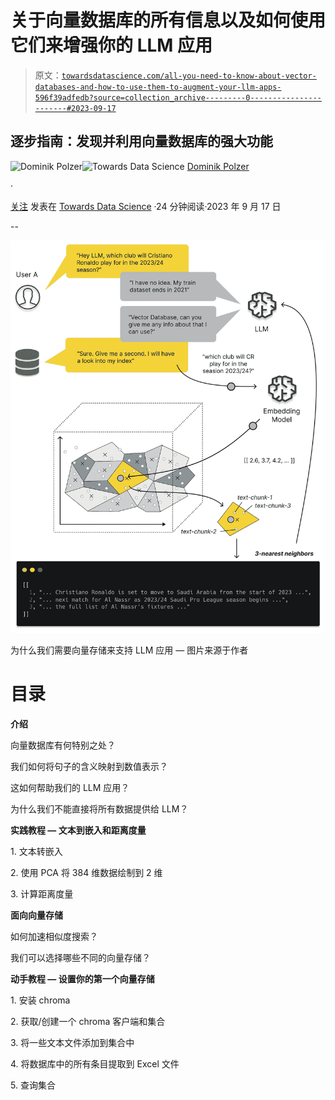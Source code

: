 # 关于向量数据库的所有信息以及如何使用它们来增强你的 LLM 应用

> 原文：[`towardsdatascience.com/all-you-need-to-know-about-vector-databases-and-how-to-use-them-to-augment-your-llm-apps-596f39adfedb?source=collection_archive---------0-----------------------#2023-09-17`](https://towardsdatascience.com/all-you-need-to-know-about-vector-databases-and-how-to-use-them-to-augment-your-llm-apps-596f39adfedb?source=collection_archive---------0-----------------------#2023-09-17)

## 逐步指南：发现并利用向量数据库的强大功能

[](https://dmnkplzr.medium.com/?source=post_page-----596f39adfedb--------------------------------)![Dominik Polzer](https://dmnkplzr.medium.com/?source=post_page-----596f39adfedb--------------------------------)[](https://towardsdatascience.com/?source=post_page-----596f39adfedb--------------------------------)![Towards Data Science](https://towardsdatascience.com/?source=post_page-----596f39adfedb--------------------------------) [Dominik Polzer](https://dmnkplzr.medium.com/?source=post_page-----596f39adfedb--------------------------------)

·

[关注](https://medium.com/m/signin?actionUrl=https%3A%2F%2Fmedium.com%2F_%2Fsubscribe%2Fuser%2F3ab8d3143e32&operation=register&redirect=https%3A%2F%2Ftowardsdatascience.com%2Fall-you-need-to-know-about-vector-databases-and-how-to-use-them-to-augment-your-llm-apps-596f39adfedb&user=Dominik+Polzer&userId=3ab8d3143e32&source=post_page-3ab8d3143e32----596f39adfedb---------------------post_header-----------) 发表在 [Towards Data Science](https://towardsdatascience.com/?source=post_page-----596f39adfedb--------------------------------) ·24 分钟阅读·2023 年 9 月 17 日[](https://medium.com/m/signin?actionUrl=https%3A%2F%2Fmedium.com%2F_%2Fvote%2Ftowards-data-science%2F596f39adfedb&operation=register&redirect=https%3A%2F%2Ftowardsdatascience.com%2Fall-you-need-to-know-about-vector-databases-and-how-to-use-them-to-augment-your-llm-apps-596f39adfedb&user=Dominik+Polzer&userId=3ab8d3143e32&source=-----596f39adfedb---------------------clap_footer-----------)

--

[](https://medium.com/m/signin?actionUrl=https%3A%2F%2Fmedium.com%2F_%2Fbookmark%2Fp%2F596f39adfedb&operation=register&redirect=https%3A%2F%2Ftowardsdatascience.com%2Fall-you-need-to-know-about-vector-databases-and-how-to-use-them-to-augment-your-llm-apps-596f39adfedb&source=-----596f39adfedb---------------------bookmark_footer-----------)![](img/ca07a0ddf7a94d762cbb35569b47cfba.png)

为什么我们需要向量存储来支持 LLM 应用 — 图片来源于作者

# 目录

**介绍**

向量数据库有何特别之处？

我们如何将句子的含义映射到数值表示？

这如何帮助我们的 LLM 应用？

为什么我们不能直接将所有数据提供给 LLM？

**实践教程 — 文本到嵌入和距离度量**

1\. 文本转嵌入

2\. 使用 PCA 将 384 维数据绘制到 2 维

3\. 计算距离度量

**面向向量存储**

如何加速相似度搜索？

我们可以选择哪些不同的向量存储？

**动手教程 — 设置你的第一个向量存储**

1\. 安装 chroma

2\. 获取/创建一个 chroma 客户端和集合

3\. 将一些文本文件添加到集合中

4\. 将数据库中的所有条目提取到 Excel 文件

5\. 查询集合

